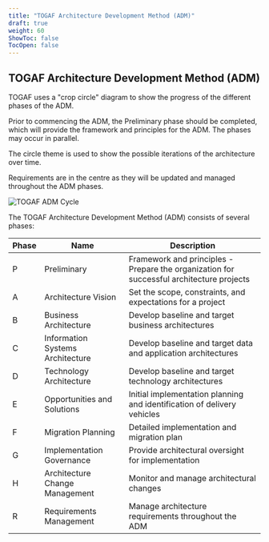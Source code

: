 ```yaml
---
title: "TOGAF Architecture Development Method (ADM)"
draft: true
weight: 60
ShowToc: false
TocOpen: false
---
```


## TOGAF Architecture Development Method (ADM)

TOGAF uses a "crop circle" diagram to show the progress of the different phases of the ADM.

Prior to commencing the ADM, the Preliminary phase should be completed, which will provide the framework and principles for the ADM. The phases may occur in parallel.

The circle theme is used to show the possible iterations of the architecture over time.

Requirements are in the centre as they will be updated and managed throughout the ADM phases.

![TOGAF ADM Cycle](/images/architecture/togaf/TOGAF_ADM.png)

The TOGAF Architecture Development Method (ADM) consists of several phases:

| Phase | Name | Description |
|-------|------|-------------|
| P | Preliminary | Framework and principles - Prepare the organization for successful architecture projects |
| A | Architecture Vision | Set the scope, constraints, and expectations for a project |
| B | Business Architecture | Develop baseline and target business architectures |
| C | Information Systems Architecture | Develop baseline and target data and application architectures |
| D | Technology Architecture | Develop baseline and target technology architectures |
| E | Opportunities and Solutions | Initial implementation planning and identification of delivery vehicles |
| F | Migration Planning | Detailed implementation and migration plan |
| G | Implementation Governance | Provide architectural oversight for implementation |
| H | Architecture Change Management | Monitor and manage architectural changes |
| R | Requirements Management | Manage architecture requirements throughout the ADM |



